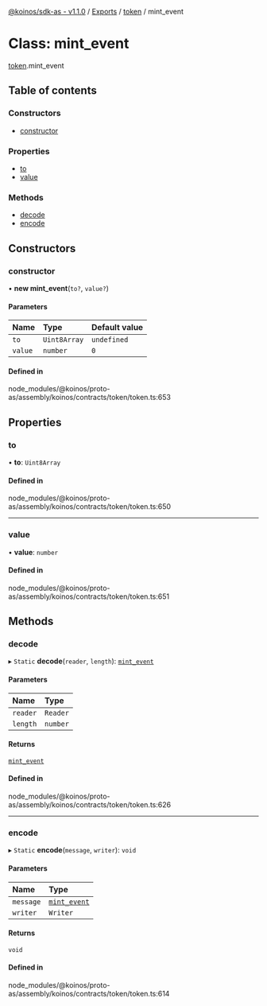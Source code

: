 [@koinos/sdk-as - v1.1.0](../README.md) / [Exports](../modules.md) / [token](../modules/token.md) / mint\_event

# Class: mint\_event

[token](../modules/token.md).mint_event

## Table of contents

### Constructors

- [constructor](token.mint_event.md#constructor)

### Properties

- [to](token.mint_event.md#to)
- [value](token.mint_event.md#value)

### Methods

- [decode](token.mint_event.md#decode)
- [encode](token.mint_event.md#encode)

## Constructors

### constructor

• **new mint_event**(`to?`, `value?`)

#### Parameters

| Name | Type | Default value |
| :------ | :------ | :------ |
| `to` | `Uint8Array` | `undefined` |
| `value` | `number` | `0` |

#### Defined in

node_modules/@koinos/proto-as/assembly/koinos/contracts/token/token.ts:653

## Properties

### to

• **to**: `Uint8Array`

#### Defined in

node_modules/@koinos/proto-as/assembly/koinos/contracts/token/token.ts:650

___

### value

• **value**: `number`

#### Defined in

node_modules/@koinos/proto-as/assembly/koinos/contracts/token/token.ts:651

## Methods

### decode

▸ `Static` **decode**(`reader`, `length`): [`mint_event`](token.mint_event.md)

#### Parameters

| Name | Type |
| :------ | :------ |
| `reader` | `Reader` |
| `length` | `number` |

#### Returns

[`mint_event`](token.mint_event.md)

#### Defined in

node_modules/@koinos/proto-as/assembly/koinos/contracts/token/token.ts:626

___

### encode

▸ `Static` **encode**(`message`, `writer`): `void`

#### Parameters

| Name | Type |
| :------ | :------ |
| `message` | [`mint_event`](token.mint_event.md) |
| `writer` | `Writer` |

#### Returns

`void`

#### Defined in

node_modules/@koinos/proto-as/assembly/koinos/contracts/token/token.ts:614
